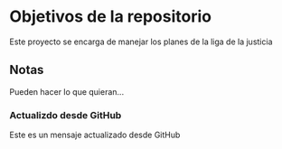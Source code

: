 # Objetivos de la repositorio

Este proyecto se encarga de manejar los planes de la liga de la justicia


## Notas
Pueden hacer lo que quieran...

### Actualizdo desde GitHub
Este es un mensaje actualizado desde GitHub

